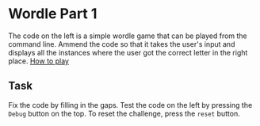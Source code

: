 # Wordle Part 1

The code on the left is a simple wordle game that can be played from the command line. Ammend the code so that it takes the user's input and displays all the instances where the user got the correct letter in the right place. [How to play](https://www.nytimes.com/games/wordle/index.html)

## Task

Fix the code by filling in the gaps. Test the code on the left by pressing the `Debug` button on the top. To reset the challenge, press the `reset` button.

